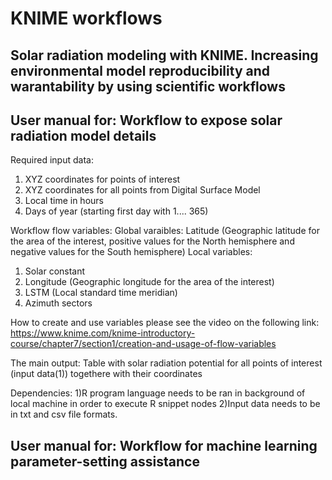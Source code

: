 # KNIME workflows
Solar radiation modeling with KNIME. Increasing environmental model reproducibility and warantability by using scientific workflows
--------------------------------------------------------------------------------------------------------------------------
User manual for: Workflow to expose solar radiation model details
--------------------------------------------------------------------------------------------------------------------------
Required input data:

1) XYZ coordinates for points of interest 
2) XYZ coordinates for all points from Digital Surface Model
3) Local time in hours 
4) Days of year (starting first day with 1.... 365)

Workflow flow variables: 
Global varaibles:
Latitude (Geographic latitude for the area of the interest, positive values for the North hemisphere and negative values for the South hemisphere) 
Local variables: 
1) Solar constant 
2) Longitude (Geographic longitude for the area of the interest) 
3) LSTM (Local standard time meridian)
4) Azimuth sectors

How to create and use variables please see the video on the following link: 
https://www.knime.com/knime-introductory-course/chapter7/section1/creation-and-usage-of-flow-variables

The main output: 
Table with solar radiation potential for all points of interest (input data(1)) togethere with their coordinates 

Dependencies:
1)R program language needs to be ran in background of local machine in order to execute R snippet nodes
2)Input data needs to be in txt and csv file formats.  

User manual for: Workflow for machine learning parameter-setting assistance
------------------------------------------------------------------------------------------------------------------------------
